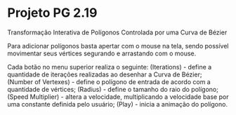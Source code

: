 # Projeto PG 2.19
Transformação Interativa de Polígonos Controlada por uma Curva de Bézier

Para adicionar polígonos basta apertar com o mouse na tela, sendo possível movimentar seus vértices segurando e arrastando com o mouse.

Cada botão no menu superior realiza o seguinte:
(Iterations) - define a quantidade de iterações realizadas ao desenhar a Curva de Bézier;
(Number of Vertexes) - define o polígono de entrada de acordo com a quantidade de vértices;
(Radius) - define o tamanho do raio do polígono;
(Speed Multiplier) - altera a velocidade, multiplicando a velocidade base por uma constante definida pelo usuário;
(Play) - inicia a animação do polígono.
